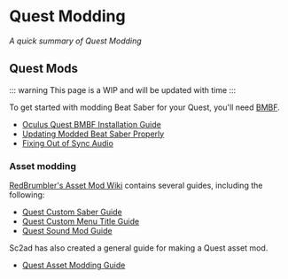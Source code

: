# Quest Modding
_A quick summary of Quest Modding_

## Quest Mods
::: warning
This page is a WIP and will be updated with time
:::

To get started with modding Beat Saber for your Quest, you'll need [BMBF](https://github.com/kihecido/BMBF/releases). 
* [Oculus Quest BMBF Installation Guide](https://bsaber.com/oculus-quest-custom-songs/)
* [Updating Modded Beat Saber Properly](https://www.reddit.com/r/OculusQuest/comments/citjsx/how_to_update_modded_beat_saber_properly_without/)
* [Fixing Out of Sync Audio](https://bsaber.com/quest-out-of-sync/)

### Asset modding
[RedBrumbler's Asset Mod Wiki](https://github.com/RedBrumbler/BMBFCustomSabers/wiki/RedBrumblers-Asset-Mod-Guide-Wiki) contains several guides, including the following:
* [Quest Custom Saber Guide](https://github.com/RedBrumbler/BMBFCustomSabers/wiki/Saber-Guide)
* [Quest Custom Menu Title Guide](https://github.com/RedBrumbler/BMBFCustomSabers/wiki/Beat-Saber-Logo-Guide)
* [Quest Sound Mod Guide](https://github.com/RedBrumbler/BMBFCustomSabers/wiki/Sound-mod-Guide)

Sc2ad has also created a general guide for making a Quest asset mod.
* [Quest Asset Modding Guide](https://github.com/sc2ad/beat-saber-community-wiki/blob/master/asset-modding-guide.md)
